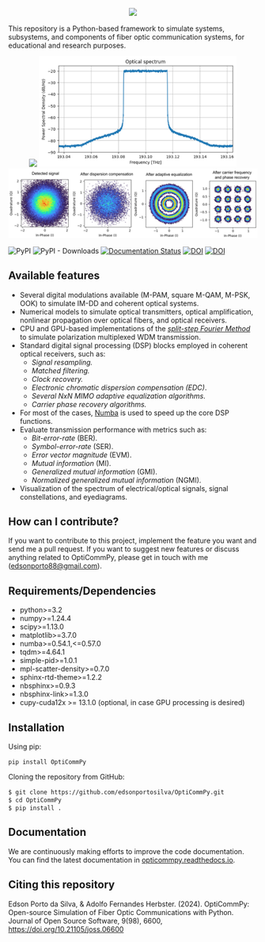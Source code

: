 <p align="center">
<img src="https://github.com/edsonportosilva/OptiCommPy/blob/main/figures/logo_OptiCommPy.jpg" width="500">
</p>

This repository is a Python-based framework to simulate systems, subsystems, and components of fiber optic communication systems, for educational and research purposes.

<p align="center">
<img class="center" src="https://github.com/edsonportosilva/OptiCommPy/blob/main/figures/eyeDisp.gif" width="400">  <img class="center" src="https://github.com/edsonportosilva/OptiCommPy/blob/main/figures/40GOOK_spectrum.jpg" width="400">

<img src="https://github.com/edsonportosilva/OptiCommPy/blob/main/figures/DSP.jpg" width="800">

</p>

![PyPI](https://img.shields.io/pypi/v/OptiCommPy?label=pypi%20package) ![PyPI - Downloads](https://img.shields.io/pypi/dm/OptiCommPy) [![Documentation Status](https://readthedocs.org/projects/opticommpy/badge/?version=latest)](https://opticommpy.readthedocs.io/en/latest/?badge=latest) [![DOI](https://zenodo.org/badge/DOI/10.5281/zenodo.11450597.svg)](https://doi.org/10.5281/zenodo.11450597) [![DOI](https://joss.theoj.org/papers/10.21105/joss.06600/status.svg)](https://doi.org/10.21105/joss.06600)


## Available features

* Several digital modulations available (M-PAM, square M-QAM, M-PSK, OOK) to simulate IM-DD and coherent optical systems.
* Numerical models to simulate optical transmitters, optical amplification, nonlinear propagation over optical fibers, and optical receivers.
* CPU and GPU-based implementations of the [*split-step Fourier Method*](https://en.wikipedia.org/wiki/Split-step_method) to simulate polarization multiplexed WDM transmission.
* Standard digital signal processing (DSP) blocks employed in coherent optical receivers, such as:
  - *Signal resampling.* 
  - *Matched filtering.*
  - *Clock recovery.*
  - *Electronic chromatic dispersion compensation (EDC)*.
  - *Several NxN MIMO adaptive equalization algorithms*.
  - *Carrier phase recovery algorithms.* 
* For most of the cases, [Numba](https://numba.pydata.org/) is used to speed up the core DSP functions.  
* Evaluate transmission performance with metrics such as:
  - *Bit-error-rate* (BER).
  - *Symbol-error-rate* (SER).
  - *Error vector magnitude* (EVM).
  - *Mutual information* (MI).
  - *Generalized mutual information* (GMI).  
  - *Normalized generalized mutual information* (NGMI). 
* Visualization of the spectrum of electrical/optical signals, signal constellations, and eyediagrams.

## How can I contribute?

If you want to contribute to this project, implement the feature you want and send me a pull request. If you want to suggest new features or discuss anything related to OptiCommPy, please get in touch with me (edsonporto88@gmail.com).

## Requirements/Dependencies

-  python>=3.2
-  numpy>=1.24.4
-  scipy>=1.13.0
-  matplotlib>=3.7.0
-  numba>=0.54.1,<=0.57.0
-  tqdm>=4.64.1
-  simple-pid>=1.0.1
-  mpl-scatter-density>=0.7.0
-  sphinx-rtd-theme>=1.2.2
-  nbsphinx>=0.9.3
-  nbsphinx-link>=1.3.0
-  cupy-cuda12x >= 13.1.0 (optional, in case GPU processing is desired)

## Installation

Using pip:

```
pip install OptiCommPy
```

Cloning the repository from GitHub:

```
$ git clone https://github.com/edsonportosilva/OptiCommPy.git
$ cd OptiCommPy
$ pip install .
```
## Documentation
We are continuously making efforts to improve the code documentation. You can find the latest documentation in [opticommpy.readthedocs.io](https://opticommpy.readthedocs.io/en/latest/index.html).

## Citing this repository

Edson Porto da Silva, & Adolfo Fernandes Herbster. (2024). OptiCommPy: Open-source Simulation of Fiber Optic Communications with Python. Journal of Open Source Software, 9(98), 6600, https://doi.org/10.21105/joss.06600
